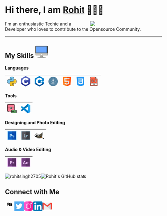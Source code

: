 
<h1>Hi there, I am <a href="https://rohitsingh2705.github.io/finallydone.github.io/" target="_blank">Rohit</a> 🙋🏽‍♂️</h1> 


<img align='right' src="https://media.giphy.com/media/M9gbBd9nbDrOTu1Mqx/giphy.gif" width="230">


I'm an enthusiastic Techie and a Developer who loves to contribute to the Opensource Community.

---

 ## My Skills <img alt="Computer" width="40px" src="/Assets/desktop.png"/>

 **Languages**
 
 <img alt="Python" width="30px" src="/Assets/python.png"/>|<img alt="C" width="30px" src="/Assets/c-programming.png"/>|<img alt="C++" width="30px" src="/Assets/c++.png"/>|<img alt="Java" width="30px" src="/Assets/java.png"/>|<img alt="HTML" width="30px" src="/Assets/html.png"/>|<img alt="CSS" width="30px" src="/Assets/css-3.png"/>|<img alt="JavaScript" width="30px" src="/Assets/javascript.png"/>
 |--|--|--|--|--|--|--|
 
 
 
 **Tools**
 
 <img alt="Git" width="30px" src="/Assets/git.png"/>|<img alt="VSCode" width="30px" src="/Assets/vscode.png"/>
 |--|--|
 
 **Designing and Photo Editing**
 
<img alt="Adobe Photoshop" width="30px" src="/Assets/photoshop.png"/>|<img alt="Adobe Lightroom" width="30px" src="/Assets/lightroom.png"/>|<img alt="Gimp" width="30px" src="/Assets/gimp-icon.svg"/>
 |--|--|--|

**Audio & Video Editing**

<img alt="Adobe Premiere Pro" width="30px" src="/Assets/premier.png"/>|<img alt="Adobe After Effects" width="30px" src="/Assets/after-effects.png"/>|
|--|--|

<p><img align="left" src="https://github-readme-stats.vercel.app/api/top-langs?username=rohitsingh2705&show_icons=true&locale=en&layout=compact" alt="rohitsingh2705" /></p>

![Rohit's GitHub stats](https://github-readme-stats.vercel.app/api?username=RohitSingh2705&show_icons=true&theme=radical)

 **Connect with Me**
---
[<img align="left" alt="Rohit Singh" width="30px" src="/Assets/logo.jpg" />](https://rohitsingh2705.github.io/finallydone.github.io/) [<img align="left" alt="Twitter - Rohit Singh" width="30px" src="/Assets/twitter.png" />](https://twitter.com/Rohit_Singh_27) [<img align="left" alt="Instagram - Rohit Singh" width="30px" src="/Assets/instagram.png" />](https://www.instagram.com/_rohitsingh2705/) [<img align="left" alt="LinkedIn - Rohit Singh" width="30px" src="/Assets/linkedin.png" />](https://www.linkedin.com/in/rohitsingh2705/) [<img align="left" alt="Email -Rohit Singh" width="30px" src="/Assets/gmail.png" />](mailto:rohitsingh200527@gmail.com)

